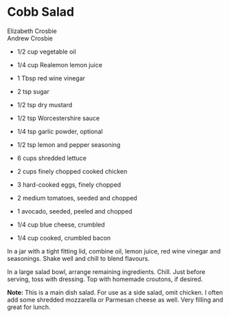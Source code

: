 # Cobb Salad

Elizabeth Crosbie<br/>
Andrew Crosbie

- 1/2 cup vegetable oil
- 1/4 cup Realemon lemon juice
- 1 Tbsp red wine vinegar
- 2 tsp sugar
- 1/2 tsp dry mustard
- 1/2 tsp Worcestershire sauce
- 1/4 tsp garlic powder, optional
- 1/2 tsp lemon and pepper seasoning
- 6 cups shredded lettuce

- 2 cups finely chopped cooked chicken
- 3 hard-cooked eggs, finely chopped
- 2 medium tomatoes, seeded and chopped
- 1 avocado, seeded, peeled and chopped
- 1/4 cup blue cheese, crumbled
- 1/4 cup cooked, crumbled bacon

In a jar with a tight fitting lid, combine oil, lemon juice, red wine vinegar and seasonings. Shake well and chill to blend flavours.

In a large salad bowl, arrange remaining ingredients. Chill. Just before serving, toss with dressing. Top with homemade croutons, if desired.

**Note:** This is a main dish salad. For use as a side salad, omit chicken.  I often add some shredded mozzarella or Parmesan cheese as well. Very filling and great for lunch.